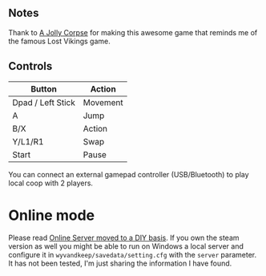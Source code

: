 ## Notes

Thank to [A Jolly Corpse](https://twitter.com/ajollycorpse) for making this awesome game that reminds me of the famous Lost Vikings game.

## Controls

| Button | Action |
|--|--| 
|Dpad / Left Stick|Movement|
|A|Jump|
|B/X|Action|
|Y/L1/R1|Swap|
|Start|Pause|

You can connect an external gamepad controller (USB/Bluetooth) to play local coop with 2 players.

# Online mode

Please read [Online Server moved to a DIY basis](https://store.steampowered.com/news/app/263960/view/3383912359082967591). If you own the steam version as well you might be able to run on Windows a local server and configure it in `wyvandkeep/savedata/setting.cfg` with the `server` parameter. It has not been tested, I'm just sharing the information I have found.